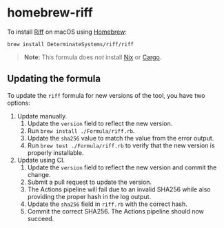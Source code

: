 # homebrew-riff

To install [Riff] on macOS using [Homebrew]:

```shell
brew install DeterminateSystems/riff/riff
```

> **Note**: This formula does *not* install [Nix] or [Cargo].

## Updating the formula

To update the `riff` formula for new versions of the tool, you have two options:

1. Update manually.
   1. Update the `version` field to reflect the new version.
   1. Run `brew install ./Formula/riff.rb`.
   1. Update the `sha256` value to match the value from the error output.
   1. Run `brew test ./Formula/riff.rb` to verify that the new version is
     properly installable.
1. Update using CI.
   1. Update the `version` field to reflect the new version and commit the
      change.
   1. Submit a pull request to update the version.
   1. The Actions pipeline will fail due to an invalid SHA256 while also
      providing the proper hash in the log output.
   1. Update the `sha256` field in `riff.rb` with the correct hash.
   1. Commit the correct SHA256. The Actions pipeline should now succeed.

[cargo]: https://doc.rust-lang.org/cargo
[homebrew]: https://brew.sh
[nix]: https://nixos.org
[riff]: https://github.com/DeterminateSystems/riff
